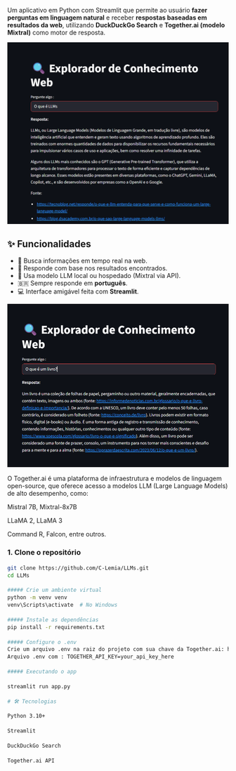Um aplicativo em Python com Streamlit que permite ao usuário **fazer perguntas em linguagem natural** e receber **respostas baseadas em resultados da web**, utilizando **DuckDuckGo Search** e **Together.ai (modelo Mixtral)** como motor de resposta.

![Interface Principal](imagem/image3.png)

## ✨ Funcionalidades

- 🔎 Busca informações em tempo real na web.
- 💬 Responde com base nos resultados encontrados.
- 🧠 Usa modelo LLM local ou hospedado (Mixtral via API).
- 🇧🇷 Sempre responde em **português**.
- 💻 Interface amigável feita com **Streamlit**.

![Exemplo de Busca](imagem/image2.png)


O Together.ai é uma plataforma de infraestrutura e modelos de linguagem open-source, que oferece acesso a modelos LLM (Large Language Models) de alto desempenho, como:

Mistral 7B, Mixtral-8x7B

LLaMA 2, LLaMA 3

Command R, Falcon, entre outros.

### 1. Clone o repositório

```bash
git clone https://github.com/C-Lemia/LLMs.git
cd LLMs

##### Crie um ambiente virtual
python -m venv venv
venv\Scripts\activate  # No Windows

##### Instale as dependências
pip install -r requirements.txt

##### Configure o .env
Crie um arquivo .env na raiz do projeto com sua chave da Together.ai: https://www.together.ai/
Arquivo .env com : TOGETHER_API_KEY=your_api_key_here

##### Executando o app

streamlit run app.py

# 🛠 Tecnologias

Python 3.10+

Streamlit

DuckDuckGo Search

Together.ai API